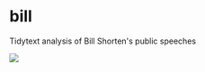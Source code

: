 # bill
Tidytext analysis of Bill Shorten's public speeches

![](http://www.afr.com/content/dam/images/g/h/q/n/p/b/image.related.afrArticleLead.620x350.ghqu18.png/1434610323879.jpg)
